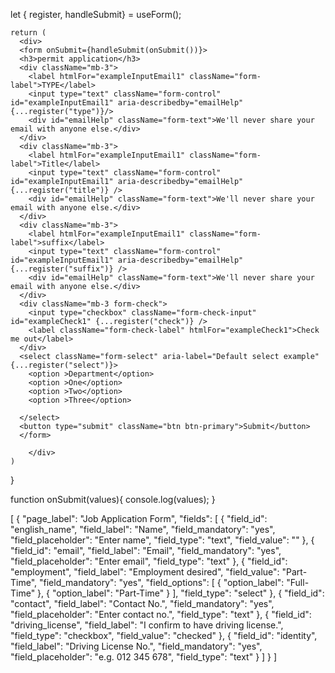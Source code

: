 let { register, handleSubmit} = useForm();

    return (
      <div>
      <form onSubmit={handleSubmit(onSubmit())}> 
      <h3>permit application</h3>
      <div className="mb-3">
        <label htmlFor="exampleInputEmail1" className="form-label">TYPE</label>
        <input type="text" className="form-control" id="exampleInputEmail1" aria-describedby="emailHelp" {...register("type")}/>
        <div id="emailHelp" className="form-text">We'll never share your email with anyone else.</div>
      </div>
      <div className="mb-3">
        <label htmlFor="exampleInputEmail1" className="form-label">Title</label>
        <input type="text" className="form-control" id="exampleInputEmail1" aria-describedby="emailHelp" {...register("title")} />
        <div id="emailHelp" className="form-text">We'll never share your email with anyone else.</div>
      </div>
      <div className="mb-3">
        <label htmlFor="exampleInputEmail1" className="form-label">suffix</label>
        <input type="text" className="form-control" id="exampleInputEmail1" aria-describedby="emailHelp" {...register("suffix")} />
        <div id="emailHelp" className="form-text">We'll never share your email with anyone else.</div>
      </div>
      <div className="mb-3 form-check">
        <input type="checkbox" className="form-check-input" id="exampleCheck1" {...register("check")} />
        <label className="form-check-label" htmlFor="exampleCheck1">Check me out</label>
      </div>
      <select className="form-select" aria-label="Default select example"   {...register("select")}>
        <option >Department</option>
        <option >One</option>
        <option >Two</option>
        <option >Three</option>
      
      </select>
      <button type="submit" className="btn btn-primary">Submit</button>
      </form>
    
        </div>
    )
  }
  
  function onSubmit(values){
      console.log(values);
  }
  

[
    {
        "page_label": "Job Application Form",
        "fields": [
            {
                "field_id": "english_name",
                "field_label": "Name",
                "field_mandatory": "yes",
                "field_placeholder": "Enter name",
                "field_type": "text",
                "field_value": ""
            },
            {
                "field_id": "email",
                "field_label": "Email",
                "field_mandatory": "yes",
                "field_placeholder": "Enter email",
                "field_type": "text"
            },
            {
                "field_id": "employment",
                "field_label": "Employment desired",
                "field_value": "Part-Time",
                "field_mandatory": "yes",
                "field_options": [
                    {
                        "option_label": "Full-Time"
                    },
                    {
                        "option_label": "Part-Time"
                    }
                ],
                "field_type": "select"
            },
            {
                "field_id": "contact",
                "field_label": "Contact No.",
                "field_mandatory": "yes",
                "field_placeholder": "Enter contact no.",
                "field_type": "text"
            },
            {
                "field_id": "driving_license",
                "field_label": "I confirm to have driving license.",
                "field_type": "checkbox",
                "field_value": "checked"
            },
            {
                "field_id": "identity",
                "field_label": "Driving License No.",
                "field_mandatory": "yes",
                "field_placeholder": "e.g. 012 345 678",
                "field_type": "text"
            }
        ]
    }
]